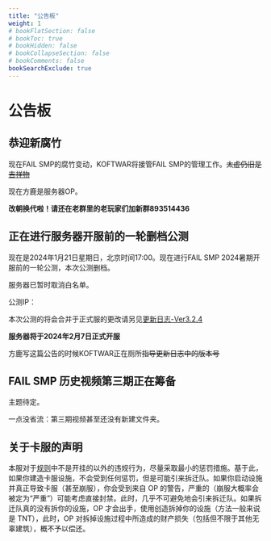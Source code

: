 ```yaml
---
title: "公告板"
weight: 1
# bookFlatSection: false
# bookToc: true
# bookHidden: false
# bookCollapseSection: false
# bookComments: false
bookSearchExclude: true
---
```


# 公告板

## 恭迎新腐竹

现在FAIL SMP的腐竹变动，KOFTWAR将接管FAIL SMP的管理工作。~~太虚仍旧是[吉祥物](https://zh.moegirl.org.cn/%E7%90%B3%E7%90%85%E8%AF%97%E6%80%80%E9%9B%85)~~

现在方鹿是服务器OP。

**改朝换代啦！请还在老群里的老玩家们加新群893514436**

## 正在进行服务器开服前的一轮删档公测

现在是2024年1月21日星期日，北京时间17:00。现在进行FAIL SMP 2024暑期开服前的一轮公测，本次公测删档。

服务器已暂时取消白名单。

公测IP：

本次公测的将会合并于正式服的更改请另见[更新日志-Ver3.2.4](../changelog)

**服务器将于2024年2月7日正式开服**

方鹿写这篇公告的时候KOFTWAR正在厕所~~指导更新日志中的版本号~~

## FAIL SMP 历史视频第三期正在筹备

主题待定。

一点没省流：第三期视频甚至还没有新建文件夹。

## 关于卡服的声明

本服对于[规则](../server_rules)中不是开挂的以外的违规行为，尽量采取最小的惩罚措施。基于此，如果你建造卡服设施，不会受到任何惩罚，但是可能引来拆迁队。如果你启动设施并真正导致卡服（甚至崩服），你会受到来自 OP 的警告，严重的（崩服大概率会被定为“严重”）可能考虑直接封禁。此时，几乎不可避免地会引来拆迁队。如果拆迁队真的没有拆你的设施，OP 才会出手，使用创造拆掉你的设施（方法一般来说是 TNT），此时，OP 对拆掉设施过程中所造成的财产损失（包括但不限于其他无辜建筑），概不予以偿还。

